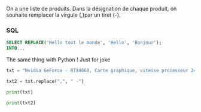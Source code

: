 On a une liste de produits. Dans la désignation de chaque produit, on souhaite remplacer la virgule (,)par un tiret (-).

### SQL
```sql
SELECT REPLACE('Hello tout le monde', 'Hello', 'Bonjour');
INTO...
```

The same thing with Python ! Just for joke

```python
txt = "Nvidia GeForce - RTX4060, Carte graphique, vitesse processeur 2475 MHz, mémoire 8 Go GDDR6, 2 x HDMI, 2 x DisplayPort, PCI Express 4.0, Profil bas"

txt2 = txt.replace(",", " -")

print(txt)

print(txt2)
```
